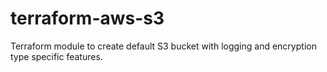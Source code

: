 # terraform-aws-s3
Terraform module to create default S3 bucket with logging and encryption type specific features.
